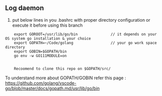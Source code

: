 ## Log daemon
1. put below lines in you .bashrc with proper directory configuration or execute it before using this branch 
```
    export GOROOT=/usr/lib/go/bin               // it depends on your OS system go installation & your choice
    export GOPATH=~/Code/golang                 // your go work space directory
    export GOBIN=$GOPATH/bin
    go env -w GO111MODULE=on


    Recoomend to clone this repo on $GOPATH/src/
```
To understand more about GOPATH/GOBIN refer this page : https://github.com/golang/vscode-go/blob/master/docs/gopath.md/usr/lib/go/bin
